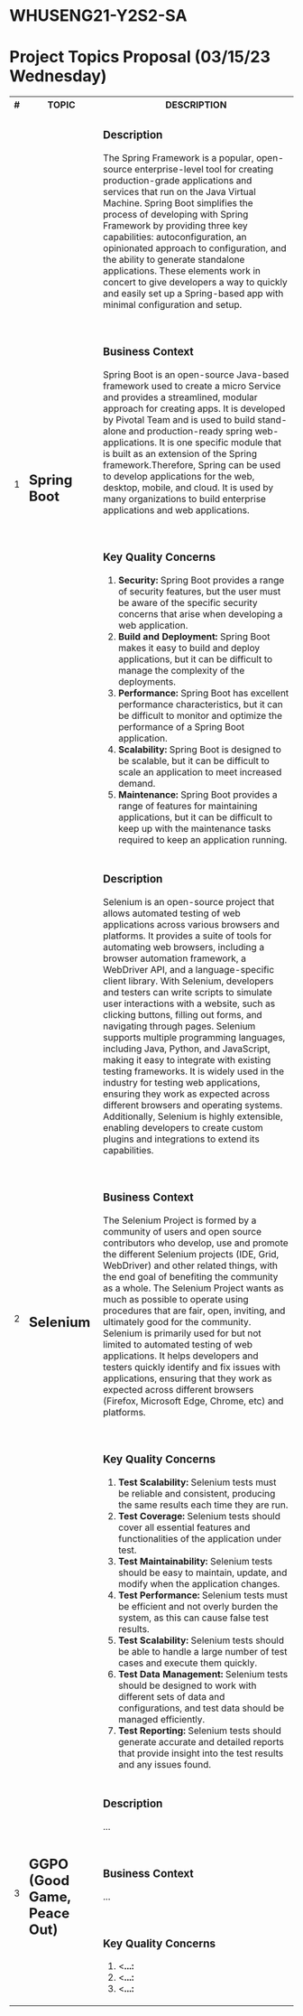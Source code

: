 # WHUSENG21-Y2S2-SA

# Project Topics Proposal (03/15/23 Wednesday)

<table>

  <tr>
    <th>#</th>
    <th>TOPIC</th>
    <th>DESCRIPTION</th>
  </tr>

  <!-- START: TOPIC#1: SPRING BOOT -->
  <tr>
    <td>1</td>
    <td><h2>Spring Boot</h2></td>
    <td>
      <h3>Description</h3>
      <p>The Spring Framework is a popular, open-source enterprise-level tool for creating production-grade applications and services that run on the Java Virtual Machine. Spring Boot simplifies the process of developing with Spring Framework by providing three key capabilities: autoconfiguration, an opinionated approach to configuration, and the ability to generate standalone applications. These elements work in concert to give developers a way to quickly and easily set up a Spring-based app with minimal configuration and setup.</p>
      <br/>
      <h3>Business Context</h3>
      <p>Spring Boot is an open-source Java-based framework used to create a micro Service and provides a streamlined, modular approach for creating apps. It is developed by Pivotal Team and is used to build stand-alone and production-ready spring web-applications. It is one specific module that is built as an extension of the Spring framework.Therefore, Spring can be used to develop applications for the web, desktop, mobile, and cloud. It is used by many organizations to build enterprise applications and web applications.</p>
      <br/>
      <h3>Key Quality Concerns</h3>
      <ol>
        <li><b>Security:</b> Spring Boot provides a range of security features, but the user must be aware of the specific security concerns that arise when developing a web application.</li>
        <li><b>Build and Deployment:</b> Spring Boot makes it easy to build and deploy applications, but it can be difficult to manage the complexity of the deployments.</li>
        <li><b>Performance:</b> Spring Boot has excellent performance characteristics, but it can be difficult to monitor and optimize the performance of a Spring Boot application. </li>
        <li><b>Scalability:</b> Spring Boot is designed to be scalable, but it can be difficult to scale an application to meet increased demand.</li>
        <li><b>Maintenance:</b> Spring Boot provides a range of features for maintaining applications, but it can be difficult to keep up with the maintenance tasks required to keep an application running.</li>
      </ol>
    </td>
  </tr>
  <!-- END: TOPIC#1: SPRING BOOT -->
  
  <!-- START: TOPIC#2: SELENIUM -->
  <tr>
    <td>2</td>
    <td><h2>Selenium</h2></td>
    <td>
      <h3>Description</h3>
      <p>Selenium is an open-source project that allows automated testing of web applications across various browsers and platforms. It provides a suite of tools for automating web browsers, including a browser automation framework, a WebDriver API, and a language-specific client library. With Selenium, developers and testers can write scripts to simulate user interactions with a website, such as clicking buttons, filling out forms, and navigating through pages. Selenium supports multiple programming languages, including Java, Python, and JavaScript, making it easy to integrate with existing testing frameworks. It is widely used in the industry for testing web applications, ensuring they work as expected across different browsers and operating systems. Additionally, Selenium is highly extensible, enabling developers to create custom plugins and integrations to extend its capabilities.</p>
      <br/>
      <h3>Business Context</h3>
      <p>The Selenium Project is formed by a community of users and open source contributors who develop, use and promote the different Selenium projects (IDE, Grid, WebDriver) and other related things, with the end goal of benefiting the community as a whole. The Selenium Project wants as much as possible to operate using procedures that are fair, open, inviting, and ultimately good for the community. Selenium is primarily used for but not limited to automated testing of web applications. It helps developers and testers quickly identify and fix issues with applications, ensuring that they work as expected across different browsers (Firefox, Microsoft Edge, Chrome, etc)  and platforms. </p>
      <br/>
      <h3>Key Quality Concerns</h3>
      <ol>
        <li><b>Test Scalability:</b> Selenium tests must be reliable and consistent, producing the same results each time they are run.</li>
        <li><b>Test Coverage:</b> Selenium tests should cover all essential features and functionalities of the application under test.</li>
        <li><b>Test Maintainability:</b> Selenium tests should be easy to maintain, update, and modify when the application changes.</li>
        <li><b>Test Performance:</b> Selenium tests must be efficient and not overly burden the system, as this can cause false test results.</li>
        <li><b>Test Scalability:</b> Selenium tests should be able to handle a large number of test cases and execute them quickly.</li>
        <li><b>Test Data Management:</b> Selenium tests should be designed to work with different sets of data and configurations, and test data should be managed efficiently.</li>
        <li><b>Test Reporting:</b> Selenium tests should generate accurate and detailed reports that provide insight into the test results and any issues found.</li>
      </ol>
    </td>
  </tr>
  <!-- END: TOPIC#2: SELENIUM -->
  
   <!-- START: TOPIC#3: GGPO (GOOD GAME, PEACE OUT) -->
  <tr>
    <td>3</td>
    <td><h2>GGPO (Good Game, Peace Out)</h2></td>
    <td>
      <h3>Description</h3>
      <p>...</p>
      <br/>
      <h3>Business Context</h3>
      <p>...</p>
      <br/>
      <h3>Key Quality Concerns</h3>
      <ol>
        <li><<b>...:</b></li>
        <li><<b>...:</b></li>
        <li><<b>...:</b></li>
      </ol>
    </td>
  </tr>
  <!-- END: TOPIC#3: GGPO (GOOD GAME, PEACE OUT) -->

</table>
